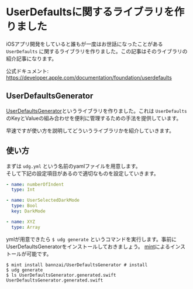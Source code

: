 # UserDefaultsに関するライブラリを作りました
iOSアプリ開発をしていると誰もが一度はお世話になったことがある `UserDefaults` に関するライブラリを作りました。この記事はそのライブラリの紹介記事になります。

公式ドキュメント: https://developer.apple.com/documentation/foundation/userdefaults

## UserDefaultsGenerator
[UserDefaultsGenerator](https://github.com/bannzai/UserDefaultsGenerator)というライブラリを作りました。これは `UserDefaults` のKeyとValueの組み合わせを便利に管理するための手法を提供しています。  

早速ですが使い方を説明してどういうライブラリかを紹介していきます。

## 使い方
まずは `udg.yml` という名前のyamlファイルを用意します。  
そして下記の設定項目があるので適切なものを設定していきます。

```yml
- name: numberOfIndent
  type: Int

- name: UserSelectedDarkMode
  type: Bool
  key: DarkMode

- name: XYZ
  type: Array
```

ymlが用意できたら `$ udg generate` というコマンドを実行します。事前にUserDefaultsGeneratorをインストールしておきましょう。 [mint](https://github.com/yonaskolb/Mint)によるインストールが可能です。

```shell
$ mint install bannzai/UserDefaultsGenerator # install
$ udg generate
$ ls UserDefaultsGenerator.generated.swift
UserDefaultsGenerator.generated.swift
```
